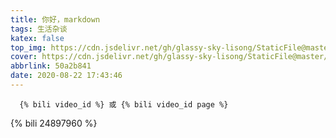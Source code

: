 ```yaml
---
title: 你好，markdown
tags: 生活杂谈
katex: false
top_img: https://cdn.jsdelivr.net/gh/glassy-sky-lisong/StaticFile@master/top-img/4.jpg
cover: https://cdn.jsdelivr.net/gh/glassy-sky-lisong/StaticFile@master/post-cover/4.jpg
abbrlink: 50a2b841
date: 2020-08-22 17:43:46
---
```


```
  {% bili video_id %} 或 {% bili video_id page %}
```

{% bili 24897960 %}